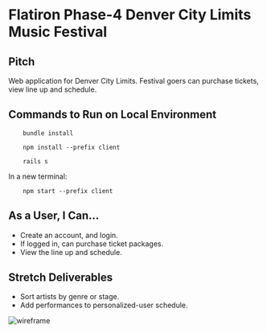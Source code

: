 # Flatiron Phase-4 Denver City Limits Music Festival

## Pitch

Web application for Denver City Limits. Festival goers can purchase tickets, view line up and schedule.

## Commands to Run on Local Environment

``` 
    bundle install

    npm install --prefix client

    rails s
```

In a new terminal:
``` 
    npm start --prefix client
```


## As a User, I Can...

- Create an account, and login.
- If logged in, can purchase ticket packages.
- View the line up and schedule.

## Stretch Deliverables

- Sort artists by genre or stage.
- Add performances to personalized-user schedule.


![wireframe](https://user-images.githubusercontent.com/100324379/189715246-6058df3d-ac1e-4631-8dbb-05cb544e306d.png)